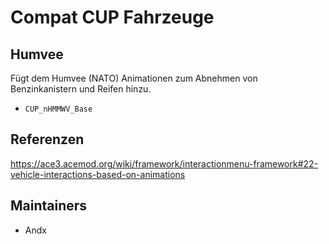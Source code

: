 # Compat CUP Fahrzeuge

## Humvee

Fügt dem Humvee (NATO) Animationen zum Abnehmen von Benzinkanistern und Reifen hinzu.

- `CUP_nHMMWV_Base`

## Referenzen

<https://ace3.acemod.org/wiki/framework/interactionmenu-framework#22-vehicle-interactions-based-on-animations>

## Maintainers

- Andx
